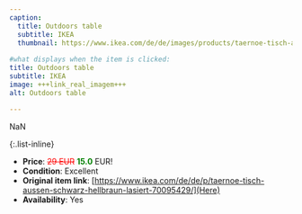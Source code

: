 ```yaml
---
caption:
  title: Outdoors table
  subtitle: IKEA
  thumbnail: https://www.ikea.com/de/de/images/products/taernoe-tisch-aussen-schwarz-hellbraun-lasiert__0735751_pe740159_s5.jpg
  
#what displays when the item is clicked:
title: Outdoors table
subtitle: IKEA
image: +++link_real_imagem+++
alt: Outdoors table

---
```

NaN

{:.list-inline} 
- **Price**: <span style="color:red"><del>29 EUR</del></span> <span style="color:green">**15.0**</span> EUR!
- **Condition**: Excellent
- **Original item link**: [https://www.ikea.com/de/de/p/taernoe-tisch-aussen-schwarz-hellbraun-lasiert-70095429/](Here)
- **Availability**: Yes
